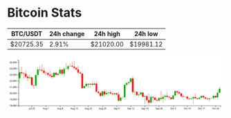 # Bitcoin Stats

BTC/USDT|24h change|24h high|24h low|
|---|---|---|---|
|$20725.35|2.91%|$21020.00|$19981.12|

<img src="./chart.svg">
